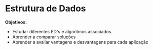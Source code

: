 # Estrutura de Dados

<b>Objetivos:</b><br>
  - Estudar diferentes ED's e algoritmos associados. <br>
  - Aprender a comparar soluções <br>
  - Aprender a avaliar vantagens e desvantagens para cada aplicação 
